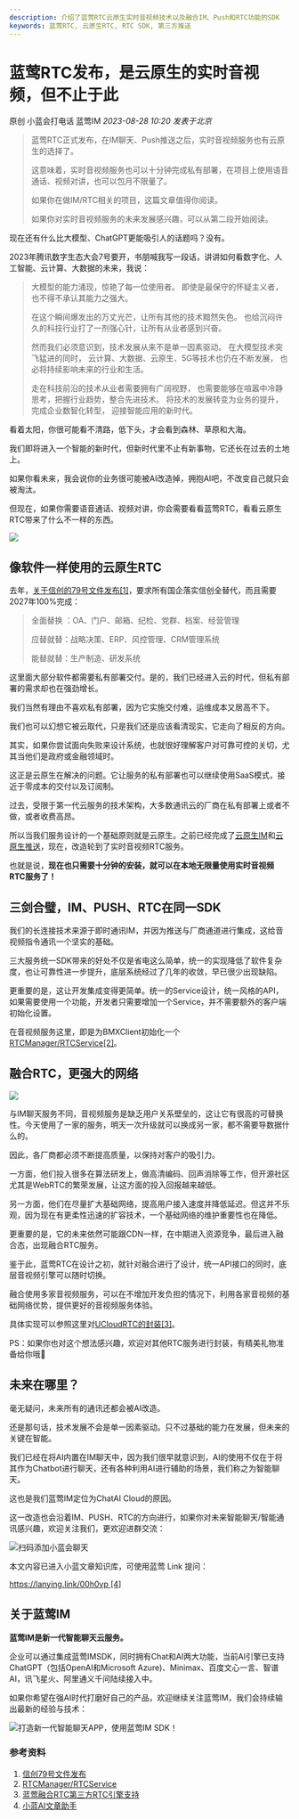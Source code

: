```yaml
---
description: 介绍了蓝莺RTC云原生实时音视频技术以及融合IM、Push和RTC功能的SDK
keywords: 蓝莺RTC, 云原生RTC, RTC SDK, 第三方推送
---
```

# 蓝莺RTC发布，是云原生的实时音视频，但不止于此

原创 小蓝会打电话 蓝莺IM _2023-08-28 10:20_ _发表于北京_

> 蓝莺RTC正式发布，在IM聊天、Push推送之后，实时音视频服务也有云原生的选择了。
> 
> 这意味着，实时音视频服务也可以十分钟完成私有部署，在项目上使用语音通话、视频对讲，也可以包月不限量了。
> 
> 如果你在做IM/RTC相关的项目，这篇文章值得你阅读。
> 
> 如果你对实时音视频服务的未来发展感兴趣，可以从第二段开始阅读。

现在还有什么比大模型、ChatGPT更能吸引人的话题吗？没有。

2023年腾讯数字生态大会7号要开，书朋喊我写一段话，讲讲如何看数字化、人工智能、云计算、大数据的未来，我说：

> 大模型的能力涌现，惊艳了每一位使用者。 即使是最保守的怀疑主义者，也不得不承认其能力之强大。
> 
> 在这个瞬间爆发出的万丈光芒，让所有其他的技术黯然失色。 也给沉闷许久的科技行业打了一剂强心针，让所有从业者感到兴奋。
> 
> 然而我们必须意识到，技术发展从来不是单一因素驱动。 在大模型技术突飞猛进的同时， 云计算、大数据、云原生、5G等技术也仍在不断发展， 也必将持续影响未来的行业和生活。
> 
> 走在科技前沿的技术从业者需要拥有广阔视野， 也需要能够在喧嚣中冷静思考，把握行业趋势，整合先进技术。 将技术的发展转变为业务的提升，完成企业数智化转型， 迎接智能应用的新时代。

看着太阳，你很可能看不清路，低下头，才会看到森林、草原和大海。

我们即将进入一个智能的新时代，但新时代里不止有新事物，它还长在过去的土地上。

如果你看未来，我会说你的业务很可能被AI改造掉，拥抱AI吧，不改变自己就只会被淘汰。

但现在，如果你需要语音通话、视频对讲，你会需要看看蓝莺RTC，看看云原生RTC带来了什么不一样的东西。

![](../assets/articles/autogen-4afe0b8ab0a01148a041ea3f15f8b74852ce219399256ff29319bc15bbc5376e.jpeg)

## 像软件一样使用的云原生RTC

去年，[关于信创的79号文件发布\[1\]](https://news.sina.cn/sx/2022-12-20/detail-imxxhsme3968548.d.html)，要求所有国企落实信创全替代，而且需要2027年100%完成：

> 全面替换 ：OA、门户、邮箱、纪检、党群、档案、经营管理
> 
> 应替就替：战略决策、ERP、风控管理、CRM管理系统
> 
> 能替就替：生产制造、研发系统

这里面大部分软件都需要私有部署交付。是的，我们已经进入云的时代，但私有部署的需求却也在强劲增长。

我们当然有理由不喜欢私有部署，因为它实施交付难，运维成本又居高不下。

我们也可以幻想它被云取代，只是我们还是应该看清现实，它走向了相反的方向。

其实，如果你尝试面向失败来设计系统，也就很好理解客户对可靠可控的关切，尤其当他们是政府或金融领域时。

这正是云原生在解决的问题。它让服务的私有部署也可以继续使用SaaS模式，接近于零成本的交付以及订阅制。

过去，受限于第一代云服务的技术架构，大多数通讯云的厂商在私有部署上或者不做，或者收费高昂。

所以当我们服务设计的一个基础原则就是云原生。之前已经完成了[云原生IM](https://docs.lanyingim.com/articles/product-and-technologies/saas-pricing-two-monthly-private-cloud.html)和[云原生推送](https://docs.lanyingim.com/articles/product-and-technologies/ninety-percent-of-privately-deployed-softwares-have-no-push-notifications.html)，现在，改造轮到了实时音视频RTC服务。

也就是说，**现在也只需要十分钟的安装，就可以在本地无限量使用实时音视频RTC服务了！**

## 三剑合璧，IM、PUSH、RTC在同一SDK

我们的长连接技术来源于即时通讯IM，并因为推送与厂商通道进行集成，这给音视频指令通讯一个坚实的基础。

三大服务统一SDK带来的好处不仅是省电这么简单，统一的实现降低了软件复杂度，也让可靠性进一步提升，底层系统经过了几年的收敛，早已很少出现缺陷。

更重要的是，这让开发集成变得更简单。统一的Service设计，统一风格的API，如果需要使用一个功能，开发者只需要增加一个Service，并不需要额外的客户端初始化设置。

在音视频服务这里，即是为BMXClient初始化一个[RTCManager/RTCService\[2\]](https://github.com/maxim-top/floo-rtc-android)。

## 融合RTC，更强大的网络

![](../assets/articles/autogen-7aa514aabb0d8f6172e325d7f0e616e288009817b2fa16d6168a500f098e5c2d.jpeg)

与IM聊天服务不同，音视频服务是缺乏用户关系壁垒的，这让它有很高的可替换性。今天使用了一家的服务，明天一次升级就可以换成另一家，都不需要导数据什么的。

因此，各厂商都必须不断提高质量，以保持对客户的吸引力。

一方面，他们投入很多在算法研发上，做高清编码、回声消除等工作，但开源社区尤其是WebRTC的繁荣发展，让这方面的投入回报越来越低。

另一方面，他们在尽量扩大基础网络，提高用户接入速度并降低延迟。但这并不乐观，因为现在有更柔性迅速的扩容技术，一个基础网络的维护重要性也在降低。

更重要的是，它的未来依然可能跟CDN一样，在中期进入资源竞争，最后进入融合态，出现融合RTC服务。

鉴于此，蓝莺RTC在设计之初，就针对融合进行了设计，统一API接口的同时，底层音视频引擎可以随时切换。

融合使用多家音视频服务，可以在不增加开发负担的情况下，利用各家音视频的基础网络优势，提供更好的音视频服务体验。

具体实现可以参照这里对[UCloudRTC的封装\[3\]](https://github.com/maxim-top/floo-rtc-ucloud-android)。

PS：如果你也对这个想法感兴趣，欢迎对其他RTC服务进行封装，有精美礼物准备给你哦🎁

## 未来在哪里？

毫无疑问，未来所有的通讯还都会被AI改造。

还是那句话，技术发展不会是单一因素驱动。只不过基础的能力在发展，但未来的关键在智能。

我们已经在将AI内置在IM聊天中，因为我们很早就意识到，AI的使用不仅在于将其作为Chatbot进行聊天，还有各种利用AI进行辅助的场景，我们称之为智能聊天。

这也是我们蓝莺IM定位为ChatAI Cloud的原因。

这一改造也会沿着IM、PUSH、RTC的方向进行，如果你对未来智能聊天/智能通讯感兴趣，欢迎关注我们，更欢迎进群交流：

![扫码添加小蓝会聊天](../assets/articles/autogen-5d8b60effd72306cf5e0fbd4c1eda8269dd75bcde3679710d310f6541420ffb1.png)

本文内容已进入小蓝文章知识库，可使用蓝莺 Link 提问：

[https://lanying.link/00h0vp \[4\]](https://lanying.link/00h0vp)

## 关于蓝莺IM

**蓝莺IM是新一代智能聊天云服务。**

企业可以通过集成蓝莺IMSDK，同时拥有Chat和AI两大功能，当前AI引擎已支持ChatGPT（包括OpenAI和Microsoft Azure)、Minimax、百度文心一言、智谱AI，讯飞星火、阿里通义千问陆续接入中。

如果你希望在强AI时代打磨好自己的产品，欢迎继续关注蓝莺IM，我们会持续输出最新的经验与技术：

![打造新一代智能聊天APP，使用蓝莺IM SDK！](../assets/articles/autogen-7aa69a076157dc20defae405d39298a1be9d210b5b2a5aa5218ad2ecd72c0a06.jpeg)

### 参考资料

1. [信创79号文件发布](https://news.sina.cn/sx/2022-12-20/detail-imxxhsme3968548.d.html)
2. [RTCManager/RTCService](https://github.com/maxim-top/floo-rtc-android)
3. [蓝莺融合RTC第三方RTC引擎支持](https://github.com/maxim-top/floo-rtc-ucloud-android)
4. [小蓝AI文章助手](https://lanying.link/00h0vp)
